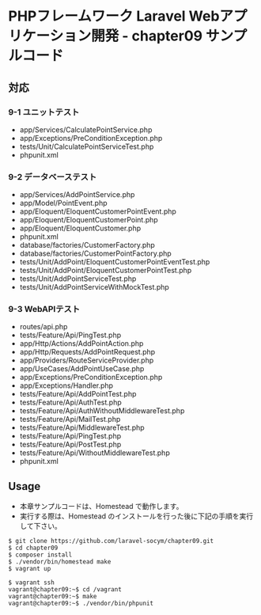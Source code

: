 # PHPフレームワーク Laravel Webアプリケーション開発 - chapter09 サンプルコード

## 対応

### 9-1 ユニットテスト

* app/Services/CalculatePointService.php
* app/Exceptions/PreConditionException.php
* tests/Unit/CalculatePointServiceTest.php
* phpunit.xml

### 9-2 データベーステスト

* app/Services/AddPointService.php
* app/Model/PointEvent.php
* app/Eloquent/EloquentCustomerPointEvent.php
* app/Eloquent/EloquentCustomerPoint.php
* app/Eloquent/EloquentCustomer.php
* phpunit.xml
* database/factories/CustomerFactory.php
* database/factories/CustomerPointFactory.php
* tests/Unit/AddPoint/EloquentCustomerPointEventTest.php
* tests/Unit/AddPoint/EloquentCustomerPointTest.php
* tests/Unit/AddPointServiceTest.php
* tests/Unit/AddPointServiceWithMockTest.php
 
### 9-3 WebAPIテスト

* routes/api.php
* tests/Feature/Api/PingTest.php
* app/Http/Actions/AddPointAction.php
* app/Http/Requests/AddPointRequest.php
* app/Providers/RouteServiceProvider.php
* app/UseCases/AddPointUseCase.php
* app/Exceptions/PreConditionException.php
* app/Exceptions/Handler.php
* tests/Feature/Api/AddPointTest.php
* tests/Feature/Api/AuthTest.php
* tests/Feature/Api/AuthWithoutMiddlewareTest.php
* tests/Feature/Api/MailTest.php
* tests/Feature/Api/MiddlewareTest.php
* tests/Feature/Api/PingTest.php
* tests/Feature/Api/PostTest.php
* tests/Feature/Api/WithoutMiddlewareTest.php
* phpunit.xml

## Usage

* 本章サンプルコードは、Homestead で動作します。
* 実行する際は、Homestead のインストールを行った後に下記の手順を実行して下さい。

```
$ git clone https://github.com/laravel-socym/chapter09.git
$ cd chapter09
$ composer install
$ ./vendor/bin/homestead make
$ vagrant up

$ vagrant ssh
vagrant@chapter09:~$ cd /vagrant
vagrant@chapter09:~$ make
vagrant@chapter09:~$ ./vendor/bin/phpunit
```

